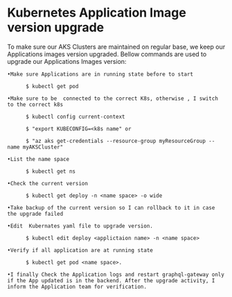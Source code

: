 # Kubernetes Application Image version upgrade
To make sure our AKS Clusters are maintained on regular base, we keep our Applications images version upgraded. Bellow commands are used to upgrade our Applications Images version:

    •Make sure Applications are in running state before to start

          $ kubectl get pod

    •Make sure to be  connected to the correct K8s, otherwise , I switch to the correct k8s

          $ kubectl config current-context 

          $ "export KUBECONFIG=<k8s name" or

          $ "az aks get-credentials --resource-group myResourceGroup --name myAKSCluster"

    •List the name space 

          $ kubectl get ns 

    •Check the current version

          $ kubectl get deploy -n <name space> -o wide

    •Take backup of the current version so I can rollback to it in case the upgrade failed

    •Edit  Kubernates yaml file to upgrade version.

          $ kubectl edit deploy <applictaion name> -n <name space> 

    •Verify if all application are at running state

          $ kubectl get pod <name space>.

    •I finally Check the Application logs and restart graphql-gateway only if the App updated is in the backend. After the upgrade activity, I inform the Application team for verification.
